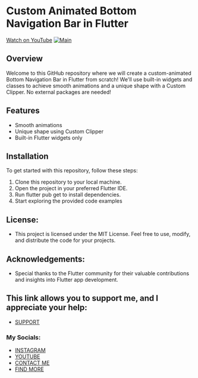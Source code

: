 # Custom Animated Bottom Navigation Bar in Flutter
[Watch on YouTube](https://youtu.be/NRLBq_Khmqs)
[![Main](https://img.youtube.com/vi/NRLBq_Khmqs/0.jpg)](https://www.youtube.com/watch?v=NRLBq_Khmqs)
## Overview
Welcome to this GitHub repository where we will create a custom-animated Bottom Navigation Bar in Flutter from scratch! We'll use built-in widgets and classes to achieve smooth animations and a unique shape with a Custom Clipper. No external packages are needed!
## Features
- Smooth animations
- Unique shape using Custom Clipper
- Built-in Flutter widgets only

## Installation
To get started with this repository, follow these steps:

1. Clone this repository to your local machine.
2. Open the project in your preferred Flutter IDE.
3. Run flutter pub get to install dependencies.
4. Start exploring the provided code examples

## License:
* This project is licensed under the MIT License. Feel free to use, modify, and distribute the code for your projects.

## Acknowledgements:
- Special thanks to the Flutter community for their valuable contributions and insights into Flutter app development.

## This link allows you to support me, and I appreciate your help:
* [SUPPORT](https://www.buymeacoffee.com/AmirBayat)

### My Socials:
* [INSTAGRAM](https://www.instagram.com/codewithflexz)
* [YOUTUBE]( https://www.youtube.com/c/ProgrammingWithFlexZ)
* [CONTACT ME](https://amirbayat.dev@gmail.com)
* [FIND MORE](https://zaap.bio/CodeWithFlexz)



